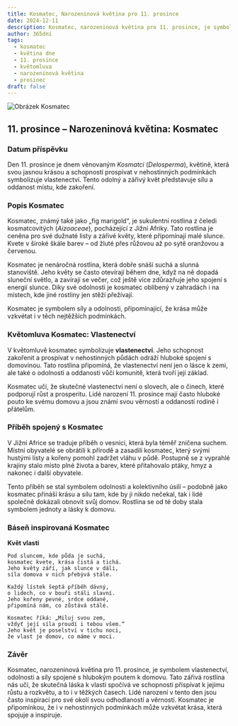 ```yaml
---
title: Kosmatec, Narozeninová květina pro 11. prosince
date: 2024-12-11
description: Kosmatec, narozeninová květina pro 11. prosince, je symbolem Vlastenectví. Objevte její jedinečný význam, fascinující příběhy a poezii, která oslavuje její krásu.
author: 365dní
tags:
  - kosmatec
  - květina dne
  - 11. prosince
  - květomluva
  - narozeninová květina
  - prosinec
draft: false
---
```


![Obrázek Kosmatec](https://cdn.pixabay.com/photo/2017/11/14/00/28/wormwood-some-competition-2947198_1280.jpg#center)


## 11. prosince – Narozeninová květina: Kosmatec

### Datum příspěvku

Den 11. prosince je dnem věnovaným _Kosmatci_ (_Delosperma_), květině, která svou jasnou krásou a schopností prospívat v nehostinných podmínkách symbolizuje vlastenectví. Tento odolný a zářivý květ představuje sílu a oddanost místu, kde zakoření.

### Popis Kosmatec

Kosmatec, známý také jako „fig marigold“, je sukulentní rostlina z čeledi kosmatcovitých (_Aizoaceae_), pocházející z Jižní Afriky. Tato rostlina je ceněna pro své dužnaté listy a zářivé květy, které připomínají malé slunce. Kvete v široké škále barev – od žluté přes růžovou až po sytě oranžovou a červenou.

Kosmatec je nenáročná rostlina, která dobře snáší suchá a slunná stanoviště. Jeho květy se často otevírají během dne, když na ně dopadá sluneční světlo, a zavírají se večer, což ještě více zdůrazňuje jeho spojení s energií slunce. Díky své odolnosti je kosmatec oblíbený v zahradách i na místech, kde jiné rostliny jen stěží přežívají.

Kosmatec je symbolem síly a odolnosti, připomínající, že krása může vzkvétat i v těch nejtěžších podmínkách.

### Květomluva Kosmatec: Vlastenectví

V květomluvě kosmatec symbolizuje **vlastenectví**. Jeho schopnost zakořenit a prospívat v nehostinných půdách odráží hluboké spojení s domovinou. Tato rostlina připomíná, že vlastenectví není jen o lásce k zemi, ale také o odolnosti a oddanosti vůči komunitě, která tvoří její základ.

Kosmatec učí, že skutečné vlastenectví není o slovech, ale o činech, které podporují růst a prosperitu. Lidé narození 11. prosince mají často hluboké pouto ke svému domovu a jsou známí svou věrností a oddaností rodině i přátelům.

### Příběh spojený s Kosmatec

V Jižní Africe se traduje příběh o vesnici, která byla téměř zničena suchem. Místní obyvatelé se obrátili k přírodě a zasadili kosmatec, který svými hustými listy a kořeny pomohl zadržet vláhu v půdě. Postupně se z vyprahlé krajiny stalo místo plné života a barev, které přitahovalo ptáky, hmyz a nakonec i další obyvatele.

Tento příběh se stal symbolem odolnosti a kolektivního úsilí – podobně jako kosmatec přináší krásu a sílu tam, kde by ji nikdo nečekal, tak i lidé společně dokázali obnovit svůj domov. Rostlina se od té doby stala symbolem jednoty a lásky k domovu.

### Báseň inspirovaná Kosmatec

**Květ vlasti**

```
Pod sluncem, kde půda je suchá,  
kosmatec kvete, krása čistá a tichá.  
Jeho květy září, jak slunce v dáli,  
síla domova v nich přebývá stále.  

Každý lístek šeptá příběh dávný,  
o lidech, co v bouři stáli slavní.  
Jeho kořeny pevné, srdce oddané,  
připomíná nám, co zůstává stálé.  

Kosmatec říká: „Miluj svou zem,  
vždyť její síla proudí i tebou všem.“  
Jeho květ je poselství v tichu noci,  
že vlast je domov, co máme v moci.  
```

### Závěr

Kosmatec, narozeninová květina pro 11. prosince, je symbolem vlastenectví, odolnosti a síly spojené s hlubokým poutem k domovu. Tato zářivá rostlina nás učí, že skutečná láska k vlasti spočívá ve schopnosti přispívat k jejímu růstu a rozkvětu, a to i v těžkých časech. Lidé narození v tento den jsou často inspirací pro své okolí svou odhodlaností a věrností. Kosmatec je připomínkou, že i v nehostinných podmínkách může vzkvétat krása, která spojuje a inspiruje.